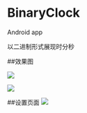 BinaryClock
===========

Android app

以二进制形式展现时分秒

##效果图


![](http://drp.io/files/53d5dfec05237.jpg)


![](http://drp.io/files/53d5dd31b89b8.jpg)

##设置页面
![](http://drp.io/files/53d5e091c6545.jpg)

